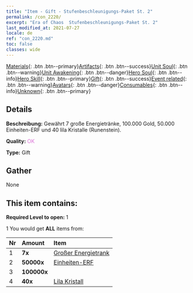```yaml
---
title: "Item - Gift - Stufenbeschleunigungs-Paket St. 2"
permalink: /con_2220/
excerpt: "Era of Chaos  Stufenbeschleunigungs-Paket St. 2"
last_modified_at: 2021-07-27
locale: de
ref: "con_2220.md"
toc: false
classes: wide
---
```

 [Materials](/ItemsDE/){: .btn .btn--primary}[Artifacts](/ItemsDE/Artifacts/){: .btn .btn--success}[Unit Soul](/ItemsDE/UnitSoul/){: .btn .btn--warning}[Unit Awakening](/ItemsDE/UnitAwakening/){: .btn .btn--danger}[Hero Soul](/ItemsDE/HeroSoul/){: .btn .btn--info}[Hero Skill](/ItemsDE/HeroSkill/){: .btn .btn--primary}[Gift](/ItemsDE/Gift/){: .btn .btn--success}[Event related](/ItemsDE/Events/){: .btn .btn--warning}[Avatars](/ItemsDE/Avatars/){: .btn .btn--danger}[Consumables](/ItemsDE/Consumables/){: .btn .btn--info}[Unknown](/ItemsDE/Unknown/){: .btn .btn--primary}

## Details
 **Beschreibung:** Gewährt 7 große Energietränke, 100.000 Gold, 50.000 Einheiten-ERF und 40 lila Kristalle (Runenstein).

 **Quality:** <span style="color: #DA70D6">OK</span>

 **Type:** Gift

## Gather

  None

## This item contains:

 **Required Level to open:** 1

 1 You would get **ALL** items  from:

  | Nr | Amount |     Item    |
  |:---|:-------|:------------|
  | 1 |  **7x** | [Großer Energietrank](/ItemsDE/con_706/) |  | 
  | 2 |  **50000x** | [Einheiten-ERF](/ItemsDE/con_902/) |  | 
  | 3 |  **100000x** | <i class="fas fa-coins"/> |  | 
  | 4 |  **40x** | [Lila Kristall](/ItemsDE/con_720/) |  | 

